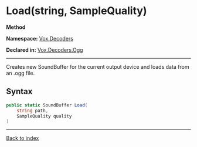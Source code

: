 # Load(string, SampleQuality)

**Method**

**Namespace:** [Vox.Decoders](Vox.Decoders.md)

**Declared in:** [Vox.Decoders.Ogg](Vox.Decoders.Ogg.md)

------



Creates new SoundBuffer for the current output device and loads
data from an .ogg file.


## Syntax

```csharp
public static SoundBuffer Load(
	string path,
	SampleQuality quality
)
```

------

[Back to index](index.md)